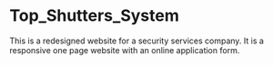 # Top_Shutters_System
This is a redesigned website for a security services company. It is a responsive one page website with an online application form.
